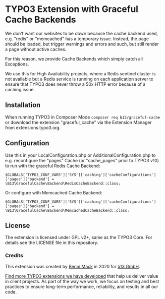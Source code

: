 # TYPO3 Extension with Graceful Cache Backends

We don't want our websites to be down because the cache
backend used, e.g. "redis" or "memcached" has a temporary
issue. Instead, the page should be loaded, but trigger
warnings and errors and such, but still render a page
without active caches.

For this reason, we provide Cache Backends which simply
catch all Exceptions.

We use this for High Availability projects, where a Redis
sentinel cluster is not available but a Redis service is running
on each application server to ensure that TYPO3 does never
throw a 50x HTTP error because of a caching issue.

## Installation

When running TYPO3 in Composer Mode `composer req b13/graceful-cache` or
download the extension "graceful_cache" via the Extension Manager
from extensions.typo3.org.

## Configuration

Use this in your LocalConfiguration.php or AdditionalConfiguration.php
to e.g. reconfigure the "pages" Cache (or "cache_pages" prior to TYPO3 v10)
to run with the graceful Redis Cache Backend:

    $GLOBALS['TYPO3_CONF_VARS']['SYS']['caching']['cacheConfigurations']['pages']['backend'] = \B13\GracefulCache\Backend\RedisCacheBackend::class;

Or configure with Memcached Cache Backend:

    $GLOBALS['TYPO3_CONF_VARS']['SYS']['caching']['cacheConfigurations']['pages']['backend'] = \B13\GracefulCache\Backend\MemcachedCacheBackend::class;

## License

The extension is licensed under GPL v2+, same as the TYPO3 Core. For details see the LICENSE file in this repository.

### Credits

This extension was created by [Benni Mack](https://github.com/bmack) in 2020 for [b13 GmbH](https://b13.com).

[Find more TYPO3 extensions we have developed](https://b13.com/useful-typo3-extensions-from-b13-to-you) that help us deliver value in client projects. As part of the way we work, we focus on testing and best practices to ensure long-term performance, reliability, and results in all our code.
